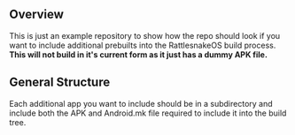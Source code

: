 ## Overview
This is just an example repository to show how the repo should look if you want to include additional prebuilts into the RattlesnakeOS build process. <b>This will not build in it's current form as it just has a dummy APK file.</b>

## General Structure
Each additional app you want to include should be in a subdirectory and include both the APK and Android.mk file required to include it into the build tree.
